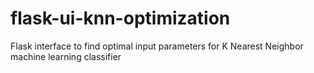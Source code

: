 # flask-ui-knn-optimization
Flask interface to find optimal input parameters for K Nearest Neighbor machine learning classifier

